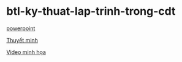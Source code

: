 # btl-ky-thuat-lap-trinh-trong-cdt

[powerpoint](https://drive.google.com/file/d/1iGs3J3wl2FEcgsqJlD5qOREerQW0z1k4/preview)

[Thuyết minh](https://drive.google.com/file/d/1I33SRHVL4DHS4g8L0h2vBWQm66Z86WCM/preview)

[Video minh họa](https://drive.google.com/file/d/1TdTJsvorI9CVYw5ZJyP5HQwvmpRvHhnF/preview)
